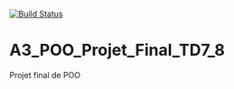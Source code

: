 [![Build Status](https://dev.azure.com/Projets-A3/POO_Projet_Final/_apis/build/status/AmineI.A3_POO_Projet_Final_TD7_8?branchName=master)](https://dev.azure.com/Projets-A3/POO_Projet_Final/_build/latest?definitionId=1&branchName=master)
# A3_POO_Projet_Final_TD7_8
Projet final de POO
